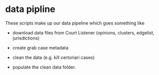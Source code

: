 # data pipline

These scripts make up our data pipeline which goes something like

- download data files from Court Listener (opinions, clusters, edgelist, jurisdictions)

- create grab case metadata

- clean the data (e.g. kill certoriari cases)

- populate the clean data folder.
